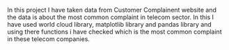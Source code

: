 In this project I have taken data from Customer Complainent website and the data is about the most common complaint in telecom sector. In this I have used world cloud library, matplotlib library and pandas library and using there functions i have checked which is the most common complaint in these telecom companies.
